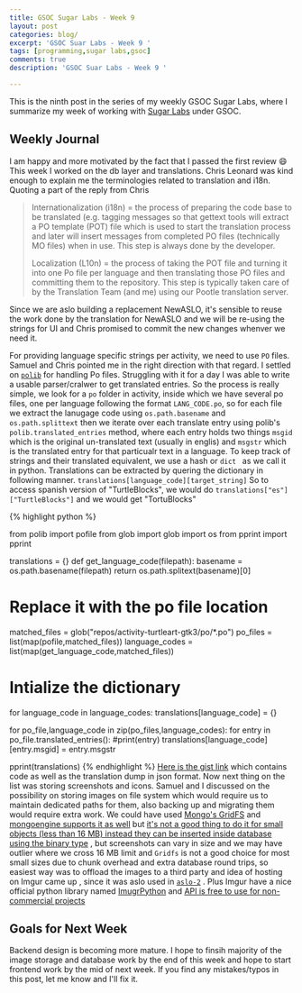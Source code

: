 ```yaml
---
title: GSOC Sugar Labs - Week 9
layout: post
categories: blog/
excerpt: 'GSOC Suar Labs - Week 9 '
tags: [programming,sugar labs,gsoc]
comments: true
description: 'GSOC Suar Labs - Week 9 '

---
```

This is the ninth post in the series of my weekly GSOC Sugar Labs, where I summarize my week of working with [Sugar Labs](https://www.sugarlabs.org) under GSOC.

## Weekly Journal 

I am happy and more motivated by the fact that I passed the first review :smile:
This week I worked on the db layer and translations. Chris Leonard was kind enough to explain me the terminologies related to translation and i18n. Quoting a part of the reply from Chris 
<blockquote>
  Internationalization (i18n) = the process of preparing the code base
to be translated (e.g. tagging messages so that gettext tools will
extract a PO template (POT) file which is used to start the
translation process and later will insert messages from completed PO
files (technically MO files) when in use.  This step is always done by
the developer.

Localization (L10n) = the process of taking the POT file and turning
it into one Po file per language and then translating those PO files
and committing them to the repository.  This step is typically taken
care of by the Translation Team (and me) using our Pootle translation
server.
</blockquote>
Since we are aslo building a replacement NewASLO, it's sensible to reuse the work done by the translation for NewASLO and we will be re-using the strings for UI and Chris promised to commit the new changes whenver we need it.

For providing language specific strings per activity, we need to use `PO` files. Samuel and Chris pointed me in the right direction with that regard. I settled on [`polib`](http://polib.readthedocs.io/en/latest/quickstart.html) for handling Po files.
Struggling with it for a day I was able to write a usable parser/cralwer to get translated entries. 
So the process is really simple, we look for a `po` folder in activity, inside which we have several po files, one per language following the format `LANG_CODE.po`, so for each file we extract the lanugage code using `os.path.basename` and `os.path.splittext` then we iterate over each translate entry using polib's `polib.translated_entries` method, where each entry holds two things `msgid` which is the original un-translated text (usually in englis) and `msgstr` which is the translated entry for that particualr text in a language. To keep track of strings and their translated equivalent, we use a hash or `dict ` as we call it in python. 
Translations can be extracted by quering the dictionary in following manner.
`translations[language_code][target_string]`
So to access spanish version of "TurtleBlocks", we would do 
`translations["es"]["TurtleBlocks"]` and we would get "TortuBlocks" 

{% highlight python %}

from polib import pofile
from glob import glob
import os
from pprint import pprint


translations = {}
def get_language_code(filepath):
    basename = os.path.basename(filepath)
    return os.path.splitext(basename)[0]

# Replace it with the po file location

matched_files = glob("repos/activity-turtleart-gtk3/po/*.po")
po_files = list(map(pofile,matched_files))
language_codes = list(map(get_language_code,matched_files))

# Intialize the dictionary
for language_code in language_codes:
    translations[language_code] = {}

for po_file,language_code in zip(po_files,language_codes):
    for entry in po_file.translated_entries():
        #print(entry)
        translations[language_code][entry.msgid] = entry.msgstr


pprint(translations)
{% endhighlight %}
[Here is the gist link](https://gist.github.com/jatindhankhar/d450d86755a39909909c31cece65cc90) which contains code as well as the translation dump in json format.
Now next thing on the list was storing screenshots and icons. Samuel and I discussed on the possibility on storing images on file system which would require us to maintain dedicated paths for them, also backing up and migrating them would require extra work. We could have used [Mongo's GridFS](https://docs.mongodb.com/manual/core/gridfs/) and [mongoengine supports it as well](http://docs.mongoengine.org/guide/gridfs.html) but [it's not a good thing to do it for small objects (less than 16 MB) instead they can be inserted inside database using the binary type](https://docs.mongodb.com/manual/core/gridfs/#when-to-use-gridfs) , but screenshots can vary in size and we may have outlier where we cross 16 MB limit and `Gridfs` is not a good choice for most small sizes due to chunk overhead and extra database round trips, so easiest way was to offload the images to a third party and idea of hosting on Imgur came up , since it was aslo used in [`aslo-2`](https://github.com/sugarlabs/browse-activity/blob/master/activity/activity.info#L22)
. Plus Imgur have a nice official python library named [ImugrPython](https://github.com/Imgur/imgurpython) and [API is free to use for non-commercial projects](https://api.imgur.com/#freeusage)


## Goals for Next Week

Backend design is becoming more mature. I hope to finsih majority of the image storage and database work by the end of this week and hope to start frontend work by the mid of next week. If you find any mistakes/typos in this post, let me know and I'll fix it. 


